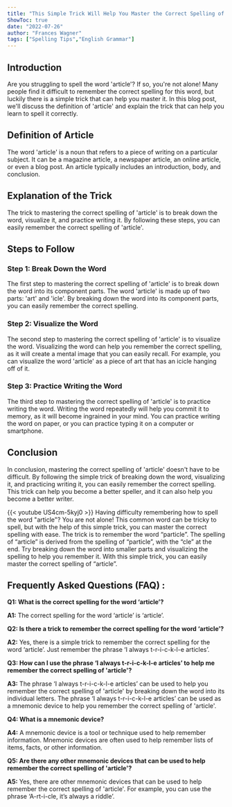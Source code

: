 ```yaml
---
title: "This Simple Trick Will Help You Master the Correct Spelling of 'Article'!"
ShowToc: true 
date: "2022-07-26"
author: "Frances Wagner" 
tags: ["Spelling Tips","English Grammar"]
---
```

## Introduction

Are you struggling to spell the word 'article'? If so, you're not alone! Many people find it difficult to remember the correct spelling for this word, but luckily there is a simple trick that can help you master it. In this blog post, we'll discuss the definition of 'article' and explain the trick that can help you learn to spell it correctly.

## Definition of Article

The word 'article' is a noun that refers to a piece of writing on a particular subject. It can be a magazine article, a newspaper article, an online article, or even a blog post. An article typically includes an introduction, body, and conclusion.

## Explanation of the Trick

The trick to mastering the correct spelling of 'article' is to break down the word, visualize it, and practice writing it. By following these steps, you can easily remember the correct spelling of 'article'.

## Steps to Follow

### Step 1: Break Down the Word

The first step to mastering the correct spelling of 'article' is to break down the word into its component parts. The word 'article' is made up of two parts: 'art' and 'icle'. By breaking down the word into its component parts, you can easily remember the correct spelling.

### Step 2: Visualize the Word

The second step to mastering the correct spelling of 'article' is to visualize the word. Visualizing the word can help you remember the correct spelling, as it will create a mental image that you can easily recall. For example, you can visualize the word 'article' as a piece of art that has an icicle hanging off of it.

### Step 3: Practice Writing the Word

The third step to mastering the correct spelling of 'article' is to practice writing the word. Writing the word repeatedly will help you commit it to memory, as it will become ingrained in your mind. You can practice writing the word on paper, or you can practice typing it on a computer or smartphone.

## Conclusion

In conclusion, mastering the correct spelling of 'article' doesn't have to be difficult. By following the simple trick of breaking down the word, visualizing it, and practicing writing it, you can easily remember the correct spelling. This trick can help you become a better speller, and it can also help you become a better writer.

{{< youtube US4cm-5kyj0 >}} 
Having difficulty remembering how to spell the word "article"? You are not alone! This common word can be tricky to spell, but with the help of this simple trick, you can master the correct spelling with ease. The trick is to remember the word “particle”. The spelling of “article” is derived from the spelling of “particle”, with the “cle” at the end. Try breaking down the word into smaller parts and visualizing the spelling to help you remember it. With this simple trick, you can easily master the correct spelling of “article”.

## Frequently Asked Questions (FAQ) :
**Q1: What is the correct spelling for the word ‘article’?**

**A1:** The correct spelling for the word ‘article’ is ‘article’.

**Q2: Is there a trick to remember the correct spelling for the word ‘article’?**

**A2:** Yes, there is a simple trick to remember the correct spelling for the word ‘article’. Just remember the phrase ‘I always t-r-i-c-k-l-e articles’.

**Q3: How can I use the phrase ‘I always t-r-i-c-k-l-e articles’ to help me remember the correct spelling of 'article'?**

**A3:** The phrase ‘I always t-r-i-c-k-l-e articles’ can be used to help you remember the correct spelling of 'article' by breaking down the word into its individual letters. The phrase ‘I always t-r-i-c-k-l-e articles’ can be used as a mnemonic device to help you remember the correct spelling of 'article'.

**Q4: What is a mnemonic device?**

**A4:** A mnemonic device is a tool or technique used to help remember information. Mnemonic devices are often used to help remember lists of items, facts, or other information.

**Q5: Are there any other mnemonic devices that can be used to help remember the correct spelling of 'article'?**

**A5:** Yes, there are other mnemonic devices that can be used to help remember the correct spelling of 'article'. For example, you can use the phrase ‘A-rt-i-cle, it’s always a riddle’.





